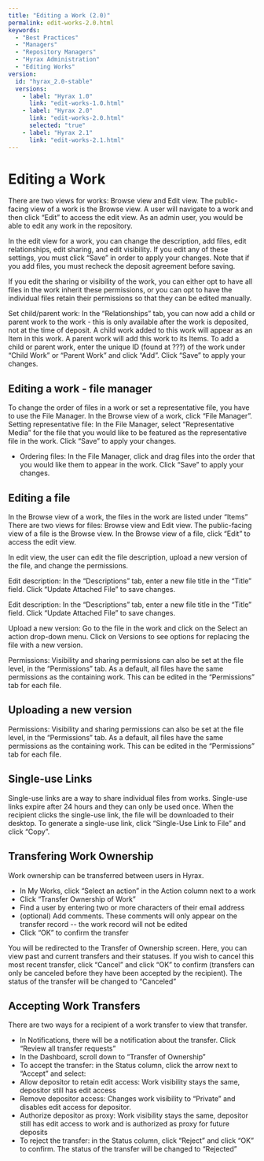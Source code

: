 ```yaml
---
title: "Editing a Work (2.0)"
permalink: edit-works-2.0.html
keywords:
  - "Best Practices"
  - "Managers"
  - "Repository Managers"
  - "Hyrax Administration"
  - "Editing Works"
version:
  id: "hyrax_2.0-stable"
  versions:
    - label: "Hyrax 1.0"
      link: "edit-works-1.0.html"
    - label: "Hyrax 2.0"
      link: "edit-works-2.0.html"
      selected: "true"
    - label: "Hyrax 2.1"
      link: "edit-works-2.1.html"
---
```


# Editing a Work

There are two views for works: Browse view and Edit view. The public-facing view of a work is the Browse view. A user will navigate to a work and then click “Edit” to access the edit view. As an admin user, you would be able to edit any work in the repository.

In the edit view for a work, you can change the description, add files, edit relationships, edit sharing, and edit visibility. If you edit any of these settings, you must click “Save” in order to apply your changes. Note that if you add files, you must recheck the deposit agreement before saving.

If you edit the sharing or visibility of the work, you can either opt to have all files in the work inherit these permissions, or you can opt to have the individual files retain their permissions so that they can be edited manually.

Set child/parent work: In the “Relationships” tab, you can now add a child or parent work to the work - this is only available after the work is deposited, not at the time of deposit. A child work added to this work will appear as an Item in this work. A parent work will add this work to its Items. To add a child or parent work, enter the unique ID (found at ???) of the work under “Child Work” or “Parent Work” and click “Add”. Click “Save” to apply your changes.

## Editing a work - file manager

To change the order of files in a work or set a representative file, you have to use the File Manager. In the Browse view of a work, click “File Manager”.
Setting representative file: In the File Manager, select “Representative Media” for the file that you would like to be featured as the representative file in the work. Click “Save” to apply your changes.

- Ordering files: In the File Manager, click and drag files into the order that you would like them to appear in the work. Click “Save” to apply your changes.

## Editing a file

In the Browse view of a work, the files in the work are listed under “Items”
There are two views for files: Browse view and Edit view. The public-facing view of a file is the Browse view. In the Browse view of a file, click “Edit” to access the edit view.

In edit view, the user can edit the file description, upload a new version of the file, and change the permissions.

Edit description: In the “Descriptions” tab, enter a new file title in the “Title” field. Click “Update Attached File” to save changes.

Edit description: In the “Descriptions” tab, enter a new file title in the “Title” field. Click “Update Attached File” to save changes.

Upload a new version: Go to the file in the work and click on the Select an action drop-down menu. Click on Versions to see options for replacing the file with a new version.

Permissions: Visibility and sharing permissions can also be set at the file level, in the “Permissions” tab. As a default, all files have the same permissions as the containing work. This can be edited in the “Permissions” tab for each file.

## Uploading a new version

Permissions: Visibility and sharing permissions can also be set at the file level, in the “Permissions” tab. As a default, all files have the same permissions as the containing work. This can be edited in the “Permissions” tab for each file.

## Single-use Links

Single-use links are a way to share individual files from works. Single-use links expire after 24 hours and they can only be used once. When the recipient clicks the single-use link, the file will be downloaded to their desktop. To generate a single-use link, click “Single-Use Link to File” and click “Copy”.

## Transfering Work Ownership

Work ownership can be transferred between users in Hyrax.

- In My Works, click “Select an action” in the Action column next to a work
- Click “Transfer Ownership of Work”
- Find a user by entering two or more characters of their email address
- (optional) Add comments. These comments will only appear on the transfer record -- the work record will not be edited
- Click “OK” to confirm the transfer

You will be redirected to the Transfer of Ownership screen. Here, you can view past and current transfers and their statuses. If you wish to cancel this most recent transfer, click “Cancel” and click “OK” to confirm (transfers can only be canceled before they have been accepted by the recipient). The status of the transfer will be changed to “Canceled”

## Accepting Work Transfers

There are two ways for a recipient of a work transfer to view that transfer.

- In Notifications, there will be a notification about the transfer. Click “Review all transfer requests”
- In the Dashboard, scroll down to “Transfer of Ownership”
- To accept the transfer: in the Status column, click the arrow next to “Accept” and select:
- Allow depositor to retain edit access: Work visibility stays the same, depositor still has edit access
- Remove depositor access: Changes work visibility to “Private” and disables edit access for depositor.
- Authorize depositor as proxy: Work visibility stays the same, depositor still has edit access to work and is authorized as proxy for future deposits
- To reject the transfer: in the Status column, click “Reject” and click “OK” to confirm. The status of the transfer will be changed to “Rejected”
